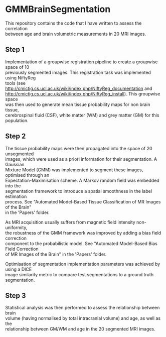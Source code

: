 # GMMBrainSegmentation

This repository contains the code that I have written to assess the correlation   
between age and brain volumetric measurements in 20 MRI images.

Step 1
------

Implementation of a groupwise registration pipeline to create a groupwise space of 10  
previously segmented images. This registration task was implemented using NiftyReg  
tools (see http://cmictig.cs.ucl.ac.uk/wiki/index.php/NiftyReg_documentation and  
http://cmictig.cs.ucl.ac.uk/wiki/index.php/NiftyReg_install). This groupwise space  
was then used to generate mean tissue probability maps for non brain tissue,  
cerebrospinal fluid (CSF), white matter (WM) and grey matter (GM) for this population.

Step 2
------

The tissue probability maps were then propagated into the space of 20 unsegmented  
images, which were used as a priori information for their segmentation. A Gaussian  
Mixture Model (GMM) was implemented to segment these images, optimised through an   
Expectation-Maximisation scheme. A Markov random field was embedded into the  
segmentation framework to introduce a spatial smoothness in the label estimation  
process. See "Automated Model-Based Tissue Classification of MR Images of the Brain"  
in the 'Papers' folder.

As MRI acquisition usually suffers from magnetic field intensity non-uniformity,  
the robustness of the GMM framework was improved by adding a bias field correction  
component to the probabilistic model. See "Automated Model-Based Bias Field Correction  
of MR Images of the Brain" in the 'Papers' folder.

Optimisation of segmentation implementation parameters was achieved by using a DICE  
image similarity metric to compare test segmentations to a ground truth segmentation.

Step 3
------

Statistical analysis was then performed to assess the relationship between brain  
volume (having normalised by total intracranial volume) and age, as well as the  
relationship between GM/WM and age in the 20 segmented MRI images.  

